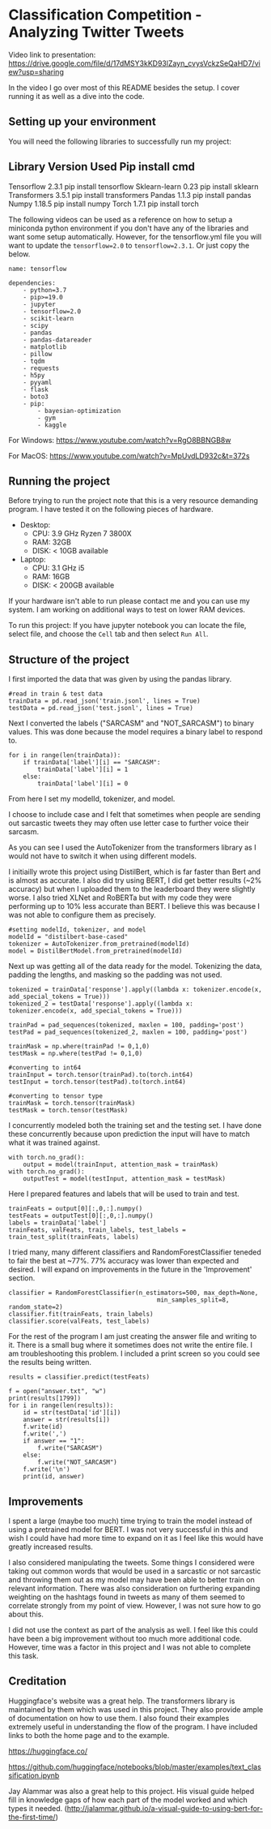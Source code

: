 # Classification Competition - Analyzing Twitter Tweets

Video link to presentation: https://drive.google.com/file/d/17dMSY3kKD93lZayn_cvysVckzSeQaHD7/view?usp=sharing

In the video I go over most of this README besides the setup. I cover running it as well as a dive into the code.

## Setting up your environment

You will need the following libraries to successfully run my project:

Library        Version Used    Pip install cmd
--------------------------------------------------------
Tensorflow     2.3.1           pip install tensorflow
Sklearn-learn  0.23            pip install sklearn
Transformers   3.5.1           pip install transformers
Pandas         1.1.3           pip install pandas
Numpy          1.18.5          pip install numpy
Torch          1.7.1           pip install torch


The following videos can be used as a reference on how to setup a miniconda python environment if you
don't have any of the libraries and want some setup automatically. However, for the tensorflow.yml file
you will want to update the ```tensorflow=2.0``` to ```tensorflow=2.3.1```. Or just copy the below.

```
name: tensorflow

dependencies:
    - python=3.7
    - pip>=19.0
    - jupyter
    - tensorflow=2.0
    - scikit-learn
    - scipy
    - pandas
    - pandas-datareader
    - matplotlib
    - pillow
    - tqdm
    - requests
    - h5py
    - pyyaml
    - flask
    - boto3
    - pip:
        - bayesian-optimization
        - gym
        - kaggle
```

For Windows:
https://www.youtube.com/watch?v=RgO8BBNGB8w

For MacOS:
https://www.youtube.com/watch?v=MpUvdLD932c&t=372s

## Running the project
Before trying to run the project note that this is a very resource demanding program. I have tested it on the following pieces of hardware.

* Desktop:
    * CPU: 3.9 GHz Ryzen 7 3800X
    * RAM: 32GB
    * DISK: < 10GB available
* Laptop:
    * CPU: 3.1 GHz i5
    * RAM: 16GB
    * DISK: < 200GB available

If your hardware isn't able to run please contact me and you can use my system. I am working on additional ways to test on lower RAM devices.

To run this project:
If you have jupyter notebook you can locate the file, select file, and choose the ```Cell``` tab and then select ```Run All```.

## Structure of the project

I first imported the data that was given by using the pandas library.
```
#read in train & test data
trainData = pd.read_json('train.jsonl', lines = True)
testData = pd.read_json('test.jsonl', lines = True)
```

Next I converted the labels ("SARCASM" and "NOT_SARCASM") to binary values. This was done because the model requires a binary label to respond to.
```
for i in range(len(trainData)):
    if trainData['label'][i] == "SARCASM":
        trainData['label'][i] = 1
    else:
        trainData['label'][i] = 0
```

From here I set my modelId, tokenizer, and model. 

I choose to include case and I felt that sometimes when people are sending out sarcastic tweets they may often use letter case to
further voice their sarcasm.

As you can see I used the AutoTokenizer from the transformers library as I would not have to switch it when using different models.

I initiailly wrote this project using DistilBert, which is far faster than Bert and is almost as accurate.
I also did try using BERT, I did get better results (~2% accuracy) but when I uploaded them to the leaderboard they were slightly worse. I also tried XLNet and RoBERTa but with my code they were performing up to 10% less accurate than BERT. I believe this was because I was not able to configure them as precisely.

```
#setting modelId, tokenizer, and model
modelId = "distilbert-base-cased"
tokenizer = AutoTokenizer.from_pretrained(modelId)
model = DistilBertModel.from_pretrained(modelId)
```

Next up was getting all of the data ready for the model. Tokenizing the data, padding the lengths, and masking so the padding was not used.
```
tokenized = trainData['response'].apply((lambda x: tokenizer.encode(x, add_special_tokens = True)))
tokenized_2 = testData['response'].apply((lambda x: tokenizer.encode(x, add_special_tokens = True)))

trainPad = pad_sequences(tokenized, maxlen = 100, padding='post')
testPad = pad_sequences(tokenized_2, maxlen = 100, padding='post')

trainMask = np.where(trainPad != 0,1,0)
testMask = np.where(testPad != 0,1,0)

#converting to int64
trainInput = torch.tensor(trainPad).to(torch.int64)
testInput = torch.tensor(testPad).to(torch.int64)

#converting to tensor type
trainMask = torch.tensor(trainMask)
testMask = torch.tensor(testMask)
```

I concurrently modeled both the training set and the testing set. I have done these concurrently because upon prediction the
input will have to match what it was trained against.

```
with torch.no_grad():
    output = model(trainInput, attention_mask = trainMask)
with torch.no_grad():
    outputTest = model(testInput, attention_mask = testMask)
```

Here I prepared features and labels that will be used to train and test.
```
trainFeats = output[0][:,0,:].numpy()
testFeats = outputTest[0][:,0,:].numpy()
labels = trainData['label']
trainFeats, valFeats, train_labels, test_labels = train_test_split(trainFeats, labels)
```

I tried many, many different classifiers and RandomForestClassifier teneded to fair the best at ~77%.
77% accuracy was lower than expected and desired. I will expand on improvements in the future in the 'Improvement' section.

```
classifier = RandomForestClassifier(n_estimators=500, max_depth=None,
                                         min_samples_split=8, random_state=2)
classifier.fit(trainFeats, train_labels)
classifier.score(valFeats, test_labels)
```

For the rest of the program I am just creating the answer file and writing to it. There is a small bug where it sometimes does not write 
the entire file. I am troubleshooting this problem. I included a print screen so you could see the results being written.
```
results = classifier.predict(testFeats)

f = open("answer.txt", "w")
print(results[1799])
for i in range(len(results)):
    id = str(testData['id'][i])
    answer = str(results[i])
    f.write(id)
    f.write(',')
    if answer == "1":
        f.write("SARCASM")
    else:
        f.write("NOT_SARCASM")
    f.write('\n')
    print(id, answer)
```

## Improvements

I spent a large (maybe too much) time trying to train the model instead of using a pretrained model for BERT. I was not very successful in this and wish I
could have had more time to expand on it as I feel like this would have greatly increased results. 

I also considered manipulating the tweets. Some things I considered were taking out common words that would be used in a sarcastic or not sarcastic
and throwing them out as my model may have been able to better train on relevant information. There was also consideration on furthering expanding weighting
on the hashtags found in tweets as many of them seemed to correlate strongly from my point of view. However, I was not sure how to go about this.

I did not use the context as part of the analysis as well. I feel like this could have been a big improvement without too much more additional code.
However, time was a factor in this project and I was not able to complete this task.

## Creditation

Huggingface's website was a great help. The transformers library is maintained by them which was used in this project. They also provide ample of documentation
on how to use them. I also found their examples extremely useful in understanding the flow of the program. I have included links to both the home page and to the example.

https://huggingface.co/

https://github.com/huggingface/notebooks/blob/master/examples/text_classification.ipynb

Jay Alammar was also a great help to this project. His visual guide helped fill in knowledge gaps of how each part of the model worked and which types it needed.
(http://jalammar.github.io/a-visual-guide-to-using-bert-for-the-first-time/)
